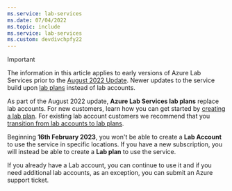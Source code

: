 ```yaml
---
ms.service: lab-services
ms.date: 07/04/2022
ms.topic: include
ms.service: lab-services
ms.custom: devdivchpfy22
---
```

> [!IMPORTANT]
> The information in this article applies to early versions of Azure Lab Services prior to the [August 2022 Update](../lab-services-whats-new.md). Newer updates to the service build upon [lab plans](../classroom-labs-concepts.md#lab-plans) instead of lab accounts.
>
> As part of the August 2022 update, **Azure Lab Services lab plans** replace lab accounts. For new customers, learn how you can get started by [creating a lab plan](../tutorial-setup-lab-plan.md). For existing lab account customers we recommend that you [transition from lab accounts to lab plans](../migrate-to-2022-update.md).
>
> Beginning **16th February 2023**, you won't be able to create a **Lab Account** to use the service in specific locations. If you have a new subscription, you will instead be able to create a **Lab plan** to use the service. 
>
> If you already have a Lab account, you can continue to use it and if you need additional lab accounts, as an exception, you can submit an Azure support ticket.